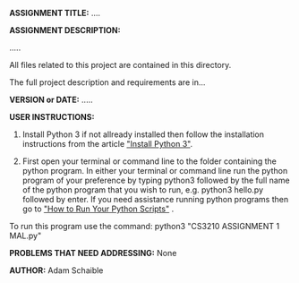 **ASSIGNMENT TITLE:** ....

**ASSIGNMENT DESCRIPTION:**

.....

All files related to this project are contained in this directory.

The full project description and requirements are in...

**VERSION or DATE:** .....

**USER INSTRUCTIONS:** 
1) Install Python 3 if not allready installed then follow the installation instructions from the article ["Install Python 3"](https://installpython3.com/).

2) First open your terminal or command line to the folder containing the python program. In either your terminal or command line run the python program of your preference by typing python3 followed by the full name of the python program that you wish to run, e.g. python3 hello.py followed by enter. If you need assistance running python programs then go to ["How to Run Your Python Scripts"](https://realpython.com/run-python-scripts/) .

To run this program use the command:
python3 "CS3210 ASSIGNMENT 1 MAL.py"

**PROBLEMS THAT NEED ADDRESSING:** None

**AUTHOR:** Adam Schaible
